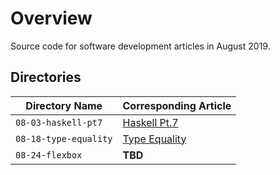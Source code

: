 # Overview

Source code for software development articles in August 2019.

## Directories

| Directory Name                           | Corresponding Article                                                  |
|------------------------------------------|------------------------------------------------------------------------|
| `08-03-haskell-pt7`                      | [Haskell Pt.7](https://jarombek.com/blog/aug-3-2019-haskell-pt7)       |
| `08-18-type-equality`                    | [Type Equality](https://jarombek.com/blog/aug-18-2019-type-equality)   |
| `08-24-flexbox`                          | **TBD**                                                                |
